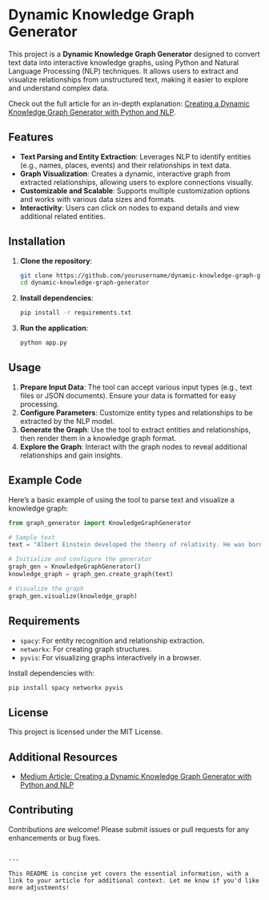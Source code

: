 # Dynamic Knowledge Graph Generator

This project is a **Dynamic Knowledge Graph Generator** designed to convert text data into interactive knowledge graphs, using Python and Natural Language Processing (NLP) techniques. It allows users to extract and visualize relationships from unstructured text, making it easier to explore and understand complex data.

Check out the full article for an in-depth explanation: [Creating a Dynamic Knowledge Graph Generator with Python and NLP](https://medium.com/@dineshramdsml/creating-a-dynamic-knowledge-graph-generator-with-python-and-nlp-eaf0ca7974b5).

## Features

- **Text Parsing and Entity Extraction**: Leverages NLP to identify entities (e.g., names, places, events) and their relationships in text data.
- **Graph Visualization**: Creates a dynamic, interactive graph from extracted relationships, allowing users to explore connections visually.
- **Customizable and Scalable**: Supports multiple customization options and works with various data sizes and formats.
- **Interactivity**: Users can click on nodes to expand details and view additional related entities.

## Installation

1. **Clone the repository**:
   ```bash
   git clone https://github.com/yourusername/dynamic-knowledge-graph-generator.git
   cd dynamic-knowledge-graph-generator
   ```

2. **Install dependencies**:
   ```bash
   pip install -r requirements.txt
   ```

3. **Run the application**:
   ```bash
   python app.py
   ```

## Usage

1. **Prepare Input Data**: The tool can accept various input types (e.g., text files or JSON documents). Ensure your data is formatted for easy processing.
2. **Configure Parameters**: Customize entity types and relationships to be extracted by the NLP model.
3. **Generate the Graph**: Use the tool to extract entities and relationships, then render them in a knowledge graph format.
4. **Explore the Graph**: Interact with the graph nodes to reveal additional relationships and gain insights.

## Example Code

Here’s a basic example of using the tool to parse text and visualize a knowledge graph:

```python
from graph_generator import KnowledgeGraphGenerator

# Sample text
text = "Albert Einstein developed the theory of relativity. He was born in Germany."

# Initialize and configure the generator
graph_gen = KnowledgeGraphGenerator()
knowledge_graph = graph_gen.create_graph(text)

# Visualize the graph
graph_gen.visualize(knowledge_graph)
```

## Requirements

- `spacy`: For entity recognition and relationship extraction.
- `networkx`: For creating graph structures.
- `pyvis`: For visualizing graphs interactively in a browser.

Install dependencies with:

```bash
pip install spacy networkx pyvis
```

## License

This project is licensed under the MIT License.

## Additional Resources

- [Medium Article: Creating a Dynamic Knowledge Graph Generator with Python and NLP](https://medium.com/@dineshramdsml/creating-a-dynamic-knowledge-graph-generator-with-python-and-nlp-eaf0ca7974b5)

## Contributing

Contributions are welcome! Please submit issues or pull requests for any enhancements or bug fixes.
```

---

This README is concise yet covers the essential information, with a link to your article for additional context. Let me know if you'd like more adjustments!
